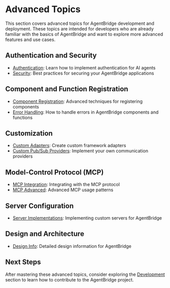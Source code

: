 # Advanced Topics

This section covers advanced topics for AgentBridge development and deployment. These topics are intended for developers who are already familiar with the basics of AgentBridge and want to explore more advanced features and use cases.

## Authentication and Security

- [Authentication](authentication.md): Learn how to implement authentication for AI agents
- [Security](security.md): Best practices for securing your AgentBridge applications

## Component and Function Registration

- [Component Registration](component-registration.md): Advanced techniques for registering components
- [Error Handling](error-handling.md): How to handle errors in AgentBridge components and functions

## Customization

- [Custom Adapters](custom-adapters.md): Create custom framework adapters
- [Custom Pub/Sub Providers](custom-pubsub.md): Implement your own communication providers

## Model-Control Protocol (MCP)

- [MCP Integration](mcp-integration.md): Integrating with the MCP protocol
- [MCP Advanced](mcp-advanced.md): Advanced MCP usage patterns

## Server Configuration

- [Server Implementations](server-implementations.md): Implementing custom servers for AgentBridge

## Design and Architecture

- [Design Info](design-info.md): Detailed design information for AgentBridge

## Next Steps

After mastering these advanced topics, consider exploring the [Development](../development/contributing.md) section to learn how to contribute to the AgentBridge project. 